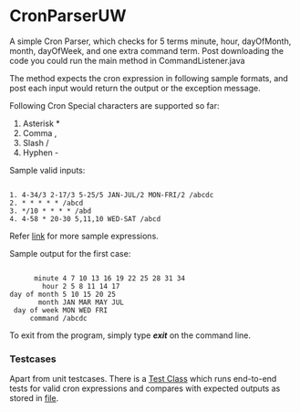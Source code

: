 # CronParserUW

A simple Cron Parser, which checks for 5 terms minute, hour, dayOfMonth, month, dayOfWeek, and one extra command term.
Post downloading the code you could run the main method in CommandListener.java 

The method expects the cron expression in following sample formats, and post each input would return the output or the exception message.

Following Cron Special characters are supported so far: 
1. Asterisk *
2. Comma ,
3. Slash /
4. Hyphen - 

Sample valid inputs:
```

1. 4-34/3 2-17/3 5-25/5 JAN-JUL/2 MON-FRI/2 /abcdc
2. * * * * * /abcd
3. */10 * * * * /abd
4. 4-58 * 20-30 5,11,10 WED-SAT /abcd

```
Refer [link](https://docs.oracle.com/cd/E12058_01/doc/doc.1014/e12030/cron_expressions.htm) for more sample expressions.

Sample output for the first case:
```

      minute 4 7 10 13 16 19 22 25 28 31 34
        hour 2 5 8 11 14 17
day of month 5 10 15 20 25
       month JAN MAR MAY JUL
 day of week MON WED FRI
     command /abcdc

```

To exit from the program, simply type ***exit*** on the command line.

### Testcases
Apart from unit testcases. There is a [Test Class](https://github.com/UditWadhwa/CronParserUW/blob/main/src/test/java/org/uw/parser/CommandListenerTest.java) which runs end-to-end tests for valid cron expressions and compares with expected outputs as stored in [file](https://github.com/UditWadhwa/CronParserUW/blob/main/src/test/resources/TestcaseOutputFile).
